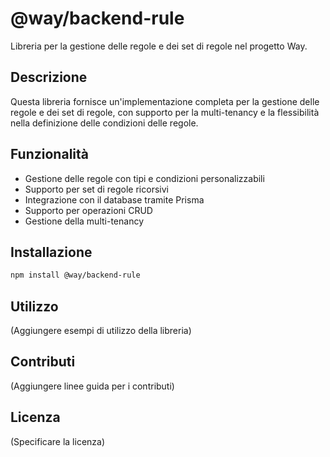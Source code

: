 # @way/backend-rule

Libreria per la gestione delle regole e dei set di regole nel progetto Way.

## Descrizione

Questa libreria fornisce un'implementazione completa per la gestione delle regole e dei set di regole, con supporto per la multi-tenancy e la flessibilità nella definizione delle condizioni delle regole.

## Funzionalità

- Gestione delle regole con tipi e condizioni personalizzabili
- Supporto per set di regole ricorsivi
- Integrazione con il database tramite Prisma
- Supporto per operazioni CRUD
- Gestione della multi-tenancy

## Installazione

```bash
npm install @way/backend-rule
```

## Utilizzo

(Aggiungere esempi di utilizzo della libreria)

## Contributi

(Aggiungere linee guida per i contributi)

## Licenza

(Specificare la licenza) 